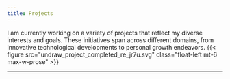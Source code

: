 ```yaml
---
title: Projects
---
```

I am currently working on a variety of projects that reflect my diverse interests and goals. These initiatives span across different domains, from innovative technological developments to personal growth endeavors. 
{{< figure src="undraw_project_completed_re_jr7u.svg" class="float-left mt-6 max-w-prose" >}}

---
